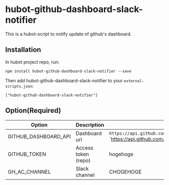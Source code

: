 # hubot-github-dashboard-slack-notifier

This is a hubot-script to notify update of github's dashboard.

## Installation

In hubot project repo, run:

`npm install hubot-github-dashboard-slack-notifier --save`

Then add hubot-github-dashboard-slack-notifier to your `external-scripts.json`:

`["hubot-github-dashboard-slack-notifier"]`

## Option(Required)
|Option|Description|Example|
|------|-----------|-------|
|GITHUB_DASHBOARD_API|Dashboard url|`https://api.github.com/users/shimastripe/events` `https://api.github.com/users/shimastripe/events/orgs/XXXX|`
|GITHUB_TOKEN|Access token (repo)|hogehoge|
|GH_AC_CHANNEL|Slack channel|CHOGEHOGE|
